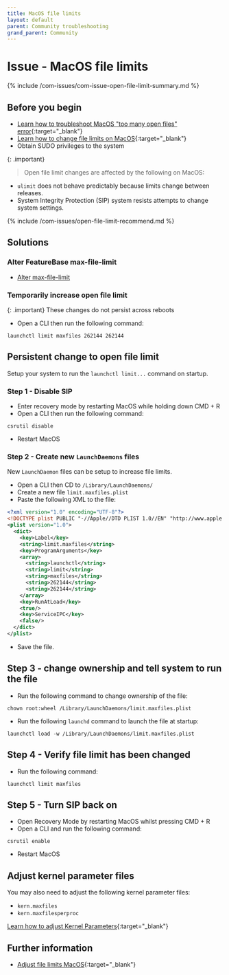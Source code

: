 ```yaml
---
title: MacOS file limits
layout: default
parent: Community troubleshooting
grand_parent: Community
---
```


# Issue - MacOS file limits

{% include /com-issues/com-issue-open-file-limit-summary.md %}

## Before you begin

* [Learn how to troubleshoot MacOS "too many open files" error](https://www.macobserver.com/tips/deep-dive/evade-macos-many-open-files-error-pushing-limits/){:target="_blank"}
* [Learn how to change file limits on MacOS](https://wilsonmar.github.io/maximum-limits/){:target="_blank"}
* Obtain SUDO privileges to the system

{: .important}
>Open file limit changes are affected by the following on MacOS:
* `ulimit` does not behave predictably because limits change between releases.
* System Integrity Protection (SIP) system resists attempts to change system settings.

{% include /com-issues/open-file-limit-recommend.md %}

## Solutions

### Alter FeatureBase max-file-limit

* [Alter max-file-limit](/docs/community/com-config/com-config-max-file-limit)

### Temporarily increase open file limit

{: .important}
These changes do not persist across reboots

* Open a CLI then run the following command:

```
launchctl limit maxfiles 262144 262144
```

## Persistent change to open file limit

Setup your system to run the `launchctl limit...` command on startup.

### Step 1 - Disable SIP

* Enter recovery mode by restarting MacOS while holding down CMD + R
* Open a CLI then run the following command:

```
csrutil disable
```
* Restart MacOS

### Step 2 - Create new `LaunchDaemons` files

New `LaunchDaemon` files can be setup to increase file limits.

* Open a CLI then CD to `/Library/LaunchDaemons/`
* Create a new file `limit.maxfiles.plist`
* Paste the following XML to the file:

```xml
<?xml version="1.0" encoding="UTF-8"?>
<!DOCTYPE plist PUBLIC "-//Apple//DTD PLIST 1.0//EN" "http://www.apple.com/DTDs/PropertyList-1.0.dtd">
<plist version="1.0">
  <dict>
    <key>Label</key>
    <string>limit.maxfiles</string>
    <key>ProgramArguments</key>
    <array>
      <string>launchctl</string>
      <string>limit</string>
      <string>maxfiles</string>
      <string>262144</string>
      <string>262144</string>
    </array>
    <key>RunAtLoad</key>
    <true/>
    <key>ServiceIPC</key>
    <false/>
  </dict>
</plist>
```

* Save the file.

## Step 3 - change ownership and tell system to run the file

* Run the following command to change ownership of the file:

```
chown root:wheel /Library/LaunchDaemons/limit.maxfiles.plist
```

* Run the following `launchd` command to launch the file at startup:

```
launchctl load -w /Library/LaunchDaemons/limit.maxfiles.plist
```

## Step 4 - Verify file limit has been changed

* Run the following command:

```
launchctl limit maxfiles
```

## Step 5 - Turn SIP back on

* Open Recovery Mode by restarting MacOS whilst pressing CMD + R
* Open a CLI and run the following command:

```
csrutil enable
```

* Restart MacOS

## Adjust kernel parameter files

You may also need to adjust the following kernel parameter files:
* `kern.maxfiles`
* `kern.maxfilesperproc`

[Learn how to adjust Kernel Parameters](https://developer.apple.com/library/archive/documentation/System/Conceptual/ManPages_iPhoneOS/man3/sysctl.3.html){:target="_blank"}

## Further information

* [Adjust file limits MacOS](https://gist.github.com/tombigel/d503800a282fcadbee14b537735d202c){:target="_blank"}
